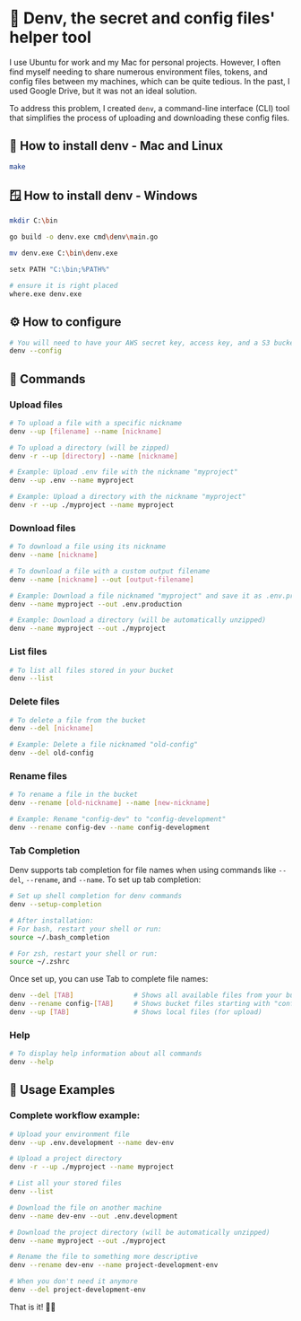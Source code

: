 # 🥸 Denv, the secret and config files' helper tool

I use Ubuntu for work and my Mac for personal projects. However, I often find myself needing to share numerous environment files, tokens, and config files between my machines, which can be quite tedious. In the past, I used Google Drive, but it was not an ideal solution.

To address this problem, I created `denv`, a command-line interface (CLI) tool that simplifies the process of uploading and downloading these config files.

## 🔌 How to install denv - Mac and Linux
```bash
make
```

## 🪟 How to install denv - Windows
```bash
mkdir C:\bin
```
```bash
go build -o denv.exe cmd\denv\main.go
```
```bash
mv denv.exe C:\bin\denv.exe
```
```bash
setx PATH "C:\bin;%PATH%"
```
```bash
# ensure it is right placed
where.exe denv.exe
```

## ⚙️ How to configure
```bash
# You will need to have your AWS secret key, access key, and a S3 bucket name ready
denv --config
```

## 🎹 Commands

### Upload files
```bash
# To upload a file with a specific nickname
denv --up [filename] --name [nickname]

# To upload a directory (will be zipped)
denv -r --up [directory] --name [nickname]

# Example: Upload .env file with the nickname "myproject"
denv --up .env --name myproject

# Example: Upload a directory with the nickname "myproject"
denv -r --up ./myproject --name myproject
```

### Download files
```bash
# To download a file using its nickname
denv --name [nickname]

# To download a file with a custom output filename
denv --name [nickname] --out [output-filename]

# Example: Download a file nicknamed "myproject" and save it as .env.production
denv --name myproject --out .env.production

# Example: Download a directory (will be automatically unzipped)
denv --name myproject --out ./myproject
```

### List files
```bash
# To list all files stored in your bucket
denv --list
```

### Delete files
```bash
# To delete a file from the bucket
denv --del [nickname]

# Example: Delete a file nicknamed "old-config"
denv --del old-config
```

### Rename files
```bash
# To rename a file in the bucket
denv --rename [old-nickname] --name [new-nickname]

# Example: Rename "config-dev" to "config-development"
denv --rename config-dev --name config-development
```

### Tab Completion

Denv supports tab completion for file names when using commands like `--del`, `--rename`, and `--name`. To set up tab completion:

```bash
# Set up shell completion for denv commands
denv --setup-completion

# After installation:
# For bash, restart your shell or run:
source ~/.bash_completion

# For zsh, restart your shell or run:
source ~/.zshrc
```

Once set up, you can use Tab to complete file names:
```bash
denv --del [TAB]               # Shows all available files from your bucket
denv --rename config-[TAB]     # Shows bucket files starting with "config-"
denv --up [TAB]                # Shows local files (for upload)
```

### Help
```bash
# To display help information about all commands
denv --help
```

## 📝 Usage Examples

### Complete workflow example:
```bash
# Upload your environment file
denv --up .env.development --name dev-env

# Upload a project directory
denv -r --up ./myproject --name myproject

# List all your stored files
denv --list

# Download the file on another machine
denv --name dev-env --out .env.development

# Download the project directory (will be automatically unzipped)
denv --name myproject --out ./myproject

# Rename the file to something more descriptive
denv --rename dev-env --name project-development-env

# When you don't need it anymore
denv --del project-development-env
```

That is it! 👋🏻